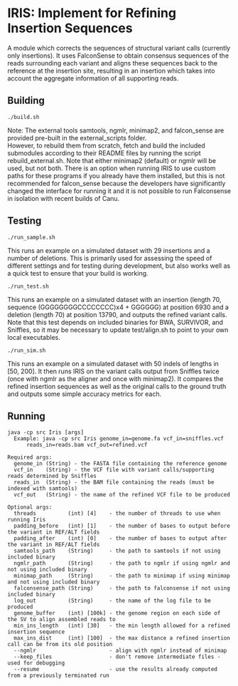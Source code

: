 # IRIS: Implement for Refining Insertion Sequences
A module which corrects the sequences of structural variant calls (currently only insertions).  It uses FalconSense to obtain consensus sequences of the reads surrounding each variant and aligns these sequences back to the reference at the insertion site, resulting in an insertion which takes into account the aggregate information of all supporting reads.

## Building

```./build.sh```

Note: The external tools samtools, ngmlr, minimap2, and falcon_sense are provided pre-built in the external_scripts folder.  
However, to rebuild them from scratch, fetch and build the included submodules according to their README files by running the script rebuild_external.sh.  Note that either minimap2 (default) or ngmlr will be used, but not both.
There is an option when running IRIS to use custom paths for these programs if you already have them installed, but this is not recommended for falcon_sense 
because the developers have significantly changed the interface for running it and it is not possible to run Falconsense in isolation with recent builds of Canu.

## Testing

```./run_sample.sh```

This runs an example on a simulated dataset with 29 insertions and a number of deletions.
This is primarily used for assessing the speed of different settings and for testing during development,
but also works well as a quick test to ensure that your build is working.

```./run_test.sh```

This runs an example on a simulated dataset with an insertion 
(length 70, sequence (GGGGGGGGCCCCCCCC)x4 + GGGGGG) at position 6930 
and a deletion (length 70) at position 13790, and outputs the refined variant calls.
Note that this test depends on included binaries for BWA, SURVIVOR, and Sniffles,
so it may be necessary to update test/align.sh to point to your own local executables.

```./run_sim.sh```

This runs an example on a simulated dataset with 50 indels of lengths in [50, 200].  It then
runs IRIS on the variant calls output from Sniffles twice (once with ngmlr as the aligner and once with minimap2).
It compares the refined insertion sequences as well as the original calls to the ground truth and outputs some simple accuracy metrics for each.

## Running 

```
java -cp src Iris [args]
  Example: java -cp src Iris genome_in=genome.fa vcf_in=sniffles.vcf 
      reads_in=reads.bam vcf_out=refined.vcf

Required args:
  genome_in (String) - the FASTA file containing the reference genome
  vcf_in    (String) - the VCF file with variant calls/supporting reads determined by Sniffles
  reads_in  (String) - the BAM file containing the reads (must be indexed with samtools)
  vcf_out   (String) - the name of the refined VCF file to be produced

Optional args:
  threads          (int) [4]    - the number of threads to use when running Iris
  padding_before   (int) [1]    - the number of bases to output before the variant in REF/ALT fields
  padding_after    (int) [0]    - the number of bases to output after the variant in REF/ALT fields
  samtools_path    (String)     - the path to samtools if not using included binary
  ngmlr_path       (String)     - the path to ngmlr if using ngmlr and not using included binary
  minimap_path     (String)     - the path to minimap if using minimap and not using included binary
  falconsense_path (String)     - the path to falconsense if not using included binary
  log_out          (String)     - the name of the log file to be produced
  genome_buffer    (int) [100k] - the genome region on each side of the SV to align assembled reads to
  min_ins_length   (int) [30]   - the min length allowed for a refined insertion sequence
  max_ins_dist     (int) [100]  - the max distance a refined insertion call can be from its old position
  --ngmlr                       - align with ngmlr instead of minimap
  --keep_files                  - don't remove intermediate files - used for debugging
  --resume                      - use the results already computed from a previously terminated run
  ```
  
